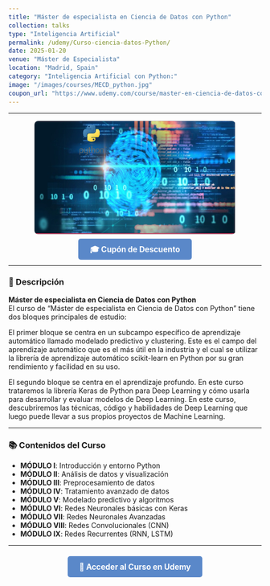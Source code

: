 ```yaml
---
title: "Máster de especialista en Ciencia de Datos con Python"
collection: talks
type: "Inteligencia Artificial"
permalink: /udemy/Curso-ciencia-datos-Python/
date: 2025-01-20
venue: "Máster de Especialista"
location: "Madrid, Spain"
category: "Inteligencia Artificial con Python:"
image: "/images/courses/MECD_python.jpg"
coupon_url: "https://www.udemy.com/course/master-en-ciencia-de-datos-con-python/?couponCode=ABR_2025"
---
```


<!-- ✅ Structured Data for SEO -->
<!-- ✅ Structured Data for SEO con hasCourseInstance -->
<script type="application/ld+json">
{
  "@context": "https://schema.org",
  "@type": "Course",
  "name": "Máster de especialista en Ciencia de Datos con Python",
  "description": "Máster completo para dominar ciencia de datos, machine learning y deep learning en Python. Incluye proyectos prácticos con Scikit-learn y Keras.",
  "provider": {
    "@type": "Organization",
    "name": "Udemy",
    "sameAs": "https://www.udemy.com"
  },
  "educationalCredentialAwarded": "Certificado de finalización",
  "inLanguage": "es",
  "url": "https://www.udemy.com/course/master-en-ciencia-de-datos-con-python/?couponCode=ABR_2025",
  "image": "https://www.manuelcastillo.eu/images/courses/MECD_python.jpg",
  "hasCourseInstance": {
    "@type": "CourseInstance",
    "name": "Máster de especialista en Ciencia de Datos con Python",
    "courseMode": "online",
    "inLanguage": "es",
    "startDate": "2025-01-01",
    "endDate": "2025-12-31",
    "url": "https://www.udemy.com/course/master-en-ciencia-de-datos-con-python/?couponCode=ABR_2025",
    "location": {
      "@type": "Place",
      "name": "Udemy",
      "url": "https://www.udemy.com"
    }
  }
}
</script>

<style>
.boton-udemy {
  background-color: #5a88c9;
  color: white;
  padding: 0.75em 1.5em;
  text-decoration: none !important;
  font-weight: bold;
  border-radius: 5px;
  font-size: 1.1em;
  transition: background-color 0.3s ease;
}
.boton-udemy:hover {
  background-color: #4e7abf;
  text-decoration: none !important;
}
.page__taxonomy {
  display: none !important;
}
</style>

---

<div style="text-align: center;">
  <img src="/images/courses/MECD_python.jpg" alt="Máster Ciencia de Datos con Python" width="400" style="border-radius: 8px; border: 1px solid #ccc; margin-bottom: 1rem;">
</div>

<div style="text-align: center; margin-bottom: 1rem;">
  <a href="https://www.udemy.com/course/master-en-ciencia-de-datos-con-python/?couponCode=ABR_2025" target="_blank" class="boton-udemy">
    🎓 Cupón de Descuento
  </a>
</div>

---

### 📘 Descripción

**Máster de especialista en Ciencia de Datos con Python**  
El curso de “Máster de especialista en Ciencia de Datos con Python” tiene dos bloques principales de estudio:

El primer bloque se centra en un subcampo específico de aprendizaje automático llamado modelado predictivo y clustering. Este es el campo del aprendizaje automático que es el más útil en la industria y el cual se utilizar la librería de aprendizaje automático scikit-learn en Python por su gran rendimiento y facilidad en su uso.

El segundo bloque se centra en el aprendizaje profundo. En este curso trataremos la librería Keras de Python para Deep Learning y cómo usarla para desarrollar y evaluar modelos de Deep Learning. En este curso, descubriremos las técnicas, código y habilidades de Deep Learning que luego puede llevar a sus propios proyectos de Machine Learning. 

---

### 📚 Contenidos del Curso

- **MÓDULO I**: Introducción y entorno Python  
- **MÓDULO II**: Análisis de datos y visualización  
- **MÓDULO III**: Preprocesamiento de datos  
- **MÓDULO IV**: Tratamiento avanzado de datos  
- **MÓDULO V**: Modelado predictivo y algoritmos  
- **MÓDULO VI**: Redes Neuronales básicas con Keras  
- **MÓDULO VII**: Redes Neuronales Avanzadas  
- **MÓDULO VIII**: Redes Convolucionales (CNN)  
- **MÓDULO IX**: Redes Recurrentes (RNN, LSTM)

---

<div style="text-align: center; margin-top: 2rem;">
  <a href="https://www.udemy.com/course/master-en-ciencia-de-datos-con-python/?couponCode=ABR_2025" target="_blank" class="boton-udemy">
    🚀 Acceder al Curso en Udemy
  </a>
</div>